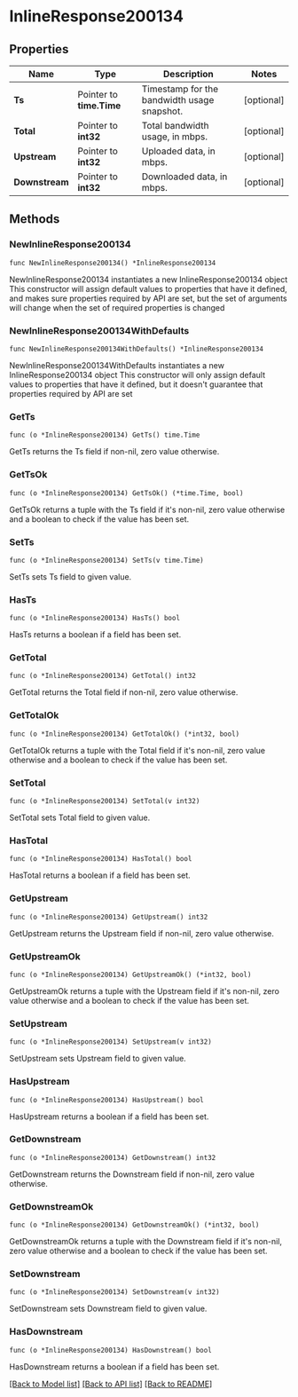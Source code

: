 # InlineResponse200134

## Properties

Name | Type | Description | Notes
------------ | ------------- | ------------- | -------------
**Ts** | Pointer to **time.Time** | Timestamp for the bandwidth usage snapshot. | [optional] 
**Total** | Pointer to **int32** | Total bandwidth usage, in mbps. | [optional] 
**Upstream** | Pointer to **int32** | Uploaded data, in mbps. | [optional] 
**Downstream** | Pointer to **int32** | Downloaded data, in mbps. | [optional] 

## Methods

### NewInlineResponse200134

`func NewInlineResponse200134() *InlineResponse200134`

NewInlineResponse200134 instantiates a new InlineResponse200134 object
This constructor will assign default values to properties that have it defined,
and makes sure properties required by API are set, but the set of arguments
will change when the set of required properties is changed

### NewInlineResponse200134WithDefaults

`func NewInlineResponse200134WithDefaults() *InlineResponse200134`

NewInlineResponse200134WithDefaults instantiates a new InlineResponse200134 object
This constructor will only assign default values to properties that have it defined,
but it doesn't guarantee that properties required by API are set

### GetTs

`func (o *InlineResponse200134) GetTs() time.Time`

GetTs returns the Ts field if non-nil, zero value otherwise.

### GetTsOk

`func (o *InlineResponse200134) GetTsOk() (*time.Time, bool)`

GetTsOk returns a tuple with the Ts field if it's non-nil, zero value otherwise
and a boolean to check if the value has been set.

### SetTs

`func (o *InlineResponse200134) SetTs(v time.Time)`

SetTs sets Ts field to given value.

### HasTs

`func (o *InlineResponse200134) HasTs() bool`

HasTs returns a boolean if a field has been set.

### GetTotal

`func (o *InlineResponse200134) GetTotal() int32`

GetTotal returns the Total field if non-nil, zero value otherwise.

### GetTotalOk

`func (o *InlineResponse200134) GetTotalOk() (*int32, bool)`

GetTotalOk returns a tuple with the Total field if it's non-nil, zero value otherwise
and a boolean to check if the value has been set.

### SetTotal

`func (o *InlineResponse200134) SetTotal(v int32)`

SetTotal sets Total field to given value.

### HasTotal

`func (o *InlineResponse200134) HasTotal() bool`

HasTotal returns a boolean if a field has been set.

### GetUpstream

`func (o *InlineResponse200134) GetUpstream() int32`

GetUpstream returns the Upstream field if non-nil, zero value otherwise.

### GetUpstreamOk

`func (o *InlineResponse200134) GetUpstreamOk() (*int32, bool)`

GetUpstreamOk returns a tuple with the Upstream field if it's non-nil, zero value otherwise
and a boolean to check if the value has been set.

### SetUpstream

`func (o *InlineResponse200134) SetUpstream(v int32)`

SetUpstream sets Upstream field to given value.

### HasUpstream

`func (o *InlineResponse200134) HasUpstream() bool`

HasUpstream returns a boolean if a field has been set.

### GetDownstream

`func (o *InlineResponse200134) GetDownstream() int32`

GetDownstream returns the Downstream field if non-nil, zero value otherwise.

### GetDownstreamOk

`func (o *InlineResponse200134) GetDownstreamOk() (*int32, bool)`

GetDownstreamOk returns a tuple with the Downstream field if it's non-nil, zero value otherwise
and a boolean to check if the value has been set.

### SetDownstream

`func (o *InlineResponse200134) SetDownstream(v int32)`

SetDownstream sets Downstream field to given value.

### HasDownstream

`func (o *InlineResponse200134) HasDownstream() bool`

HasDownstream returns a boolean if a field has been set.


[[Back to Model list]](../README.md#documentation-for-models) [[Back to API list]](../README.md#documentation-for-api-endpoints) [[Back to README]](../README.md)



